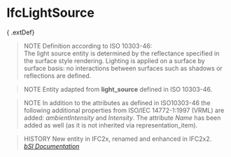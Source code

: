 IfcLightSource
==============
{ .extDef}  
> NOTE  Definition according to ISO 10303-46:  
> The light source entity is determined by the reflectance specified in the
> surface style rendering. Lighting is applied on a surface by surface basis:
> no interactions between surfaces such as shadows or reflections are defined.  
  
> NOTE  Entity adapted from **light_source** defined in ISO 10303-46.  
  
> NOTE  In addition to the attributes as defined in ISO10303-46 the following
> additional properties from ISO/IEC 14772-1:1997 (VRML) are added:
> _ambientIntensity_ and _Intensity_. The attribute _Name_ has been added as
> well (as it is not inherited via representation_item).  
  
> HISTORY  New entity in IFC2x, renamed and enhanced in IFC2x2.  
[ _bSI
Documentation_](https://standards.buildingsmart.org/IFC/DEV/IFC4_2/FINAL/HTML/schema/ifcpresentationorganizationresource/lexical/ifclightsource.htm)


